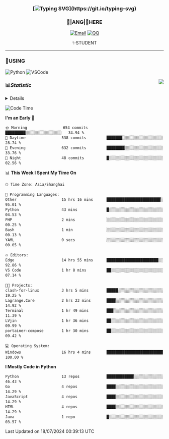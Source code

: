 <div align="center">


### [![Typing SVG](https://readme-typing-svg.herokuapp.com?size=25&duration=2500&color=8C43EA&vCenter=true&width=200&height=40&lines=%F0%9F%8C%B1ANGJustinl%F0%9F%8C%B1+!)](https://git.io/typing-svg)


### 🥛|**ANG**|🥛HERE



[![Email](https://img.shields.io/badge/Email-ANGJustin@163.com-6A5ACD?style=flat-square&logoColor=fff)](mailto:ANGJustinl@163.com)
[![QQ](https://img.shields.io/badge/QQ-77139032-98FB98?style=flat-square&logoColor=fff)](https://qm.qq.com/cgi-bin/qm/qr?k=mcs-cON_aPNfc3hO8-H7lWJHDX-5nKr7&noverify=0)




✨STUDENT 

</div>

---

### 🎨USING

![Python](https://img.shields.io/badge/-Python-blue?style=flat-square&logo=Python&logoColor=fff)
![VSCode](https://img.shields.io/badge/-VSCode-blue?style=flat-square&logo=visualstudiocode&logoColor=fff)


<a href="#">
  <img align="right" src="https://github-readme-stats.vercel.app/api?username=ANGJustinl&count_private=true&show_icons=true&hide_border=true&bg_color=15,f2f7fd,E0EAFC" />
</a>




### 📊*Statistic* 

<details>

<p align="center">
   <img src="github-metrics.svg" alt="typing-svg">
</p>

[![Github activity graph](https://github-readme-activity-graph.angforever.top/graph?username=ANGJustinl&theme=dracula)](https://github.com/ANGJustinl/ANGJustinl)
![image](https://github.com/ANGJustinl/ANGJustinl/assets/96008766/f6c957b8-b907-482a-8804-4c1f944d4b60)
</details>

<!--START_SECTION:waka-->
![Code Time](http://img.shields.io/badge/Code%20Time-202%20hrs%2011%20mins-blue)

**I'm an Early 🐤** 

```text
🌞 Morning                654 commits         █████████░░░░░░░░░░░░░░░░   34.94 % 
🌆 Daytime                538 commits         ███████░░░░░░░░░░░░░░░░░░   28.74 % 
🌃 Evening                632 commits         ████████░░░░░░░░░░░░░░░░░   33.76 % 
🌙 Night                  48 commits          █░░░░░░░░░░░░░░░░░░░░░░░░   02.56 % 
```


📊 **This Week I Spent My Time On** 

```text
🕑︎ Time Zone: Asia/Shanghai

💬 Programming Languages: 
Other                    15 hrs 16 mins      ████████████████████████░   95.01 % 
Python                   43 mins             █░░░░░░░░░░░░░░░░░░░░░░░░   04.53 % 
PHP                      2 mins              ░░░░░░░░░░░░░░░░░░░░░░░░░   00.25 % 
Bash                     1 min               ░░░░░░░░░░░░░░░░░░░░░░░░░   00.13 % 
YAML                     0 secs              ░░░░░░░░░░░░░░░░░░░░░░░░░   00.05 % 

🔥 Editors: 
Edge                     14 hrs 55 mins      ███████████████████████░░   92.86 % 
VS Code                  1 hr 8 mins         ██░░░░░░░░░░░░░░░░░░░░░░░   07.14 % 

🐱‍💻 Projects: 
clash-for-linux          3 hrs 5 mins        █████░░░░░░░░░░░░░░░░░░░░   19.25 % 
Lagrange.Core            2 hrs 23 mins       ████░░░░░░░░░░░░░░░░░░░░░   14.92 % 
Terminal                 1 hr 49 mins        ███░░░░░░░░░░░░░░░░░░░░░░   11.39 % 
LVjin                    1 hr 36 mins        ██░░░░░░░░░░░░░░░░░░░░░░░   09.99 % 
portainer-compose        1 hr 30 mins        ██░░░░░░░░░░░░░░░░░░░░░░░   09.42 % 

💻 Operating System: 
Windows                  16 hrs 4 mins       █████████████████████████   100.00 % 
```

**I Mostly Code in Python** 

```text
Python                   13 repos            ████████████░░░░░░░░░░░░░   46.43 % 
Go                       4 repos             ████░░░░░░░░░░░░░░░░░░░░░   14.29 % 
JavaScript               4 repos             ████░░░░░░░░░░░░░░░░░░░░░   14.29 % 
HTML                     4 repos             ████░░░░░░░░░░░░░░░░░░░░░   14.29 % 
Java                     1 repo              █░░░░░░░░░░░░░░░░░░░░░░░░   03.57 % 
```




 Last Updated on 18/07/2024 00:39:13 UTC
<!--END_SECTION:waka-->
